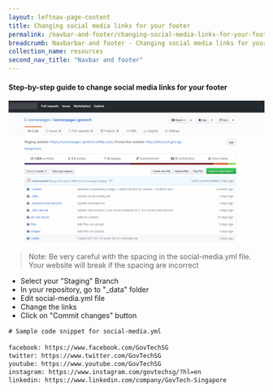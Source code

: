 ```yaml
---
layout: leftnav-page-content
title: Changing social media links for your footer
permalink: /navbar-and-footer/changing-social-media-links-for-your-footer/
breadcrumb: Navbarbar and footer - Changing social media links for your footer
collection_name: resources
second_nav_title: "Navbar and footer"
---
```

#### **Step-by-step guide to change social media links for your footer**
![Changing social media links for your footer](/images/resources/changing-social-media-links-for-your-footer.gif)
> Note: Be very careful with the spacing in the social-media.yml file. Your website will break if the spacing are incorrect

* Select your "Staging" Branch
* In your repository, go to "_data" folder
* Edit social-media.yml file
* Change the links
* Click on "Commit changes" button

```
# Sample code snippet for social-media.yml

facebook: https://www.facebook.com/GovTechSG
twitter: https://www.twitter.com/GovTechSG
youtube: https://www.youtube.com/GovTechSG
instagram: https://www.instagram.com/govtechsg/?hl=en
linkedin: https://www.linkedin.com/company/GovTech-Singapore

```
